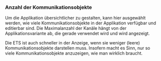 ﻿### Anzahl der Kommunikationsobjekte

Um die Applikation übersichtlicher zu gestalten, kann hier ausgewählt werden, wie viele Kommunikationsobjekte in der Applikation verfügbar und editierbar sind. Die Maximalanzahl der Kanäle hängt von der Applikationsvariante ab, die gerade verwendet wird und wird angezeigt.

Die ETS ist auch schneller in der Anzeige, wenn sie weniger (leere) Kommunikationsobjekte darstellen muss. Insofern macht es Sinn, nur so viele Kommunikationsobjekte anzuzeigen, wie man wirklich braucht.

